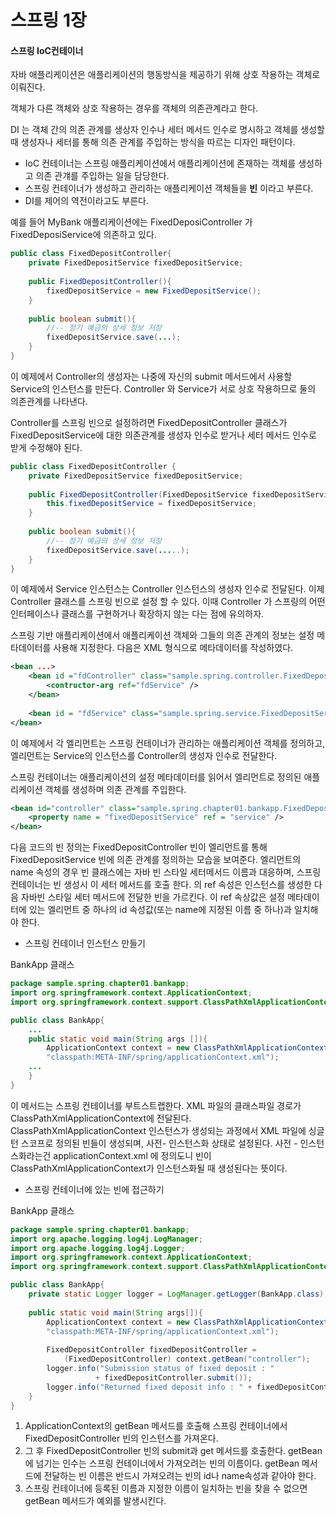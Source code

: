 # 스프링 1장



#### 스프링 IoC컨테이너

자바 애플리케이션은 애플리케이션의 행동방식을 제공하기 위해 상호 작용하는 객체로 이뤄진다.

객체가 다른 객체와 상호 작용하는 경우를 객체의 의존관계라고 한다.

DI 는 객체 간의 의존 관계를 생상자 인수나 세터 메서드 인수로 명시하고 객체를 생성할 때 생성자나 세터를 통해 의존 관계를 주입하는 방식을 따르는 디자인 패턴이다.

-  IoC 컨테이너는 스프링 애플리케이션에서 애플리케이션에 존재하는 객체를 생성하고 의존 관걔를 주입하는 일을 담당한다.
- 스프링 컨테이너가 생성하고 관리하는 애플리케이션 객체들을 **빈** 이라고 부른다.
- DI를 제어의 역전이라고도 부른다.

예를 들어 MyBank 애플리케이션에는 FixedDeposiController 가 FixedDeposiService에 의존하고 있다.

```java
public class FixedDepositController{
    private FixedDepositService fixedDepositService;
    
    public FixedDepositController(){
        fixedDepositService = new FixedDepositService();
    }
    
    public boolean submit(){
        //-- 정기 예금의 상세 정보 저장
        fixedDepositService.save(...);
    }
}
```

이 예제에서 Controller의 생성자는 나중에 자신의 submit 메서드에서 사용할 Service의 인스턴스를 만든다.  Controller 와 Service가 서로 상호 작용하므로 둘의 의존관계를 나타낸다.

Controller를 스프링 빈으로 설정하려면 FixedDepositController 클래스가 FixedDepositService에 대한 의존관계를 생성자 인수로 받거나 세터 메서드 인수로 받게 수정해야 된다.

```java
public class FixedDepositController {
    private FixedDepositService fixedDepositService;
    
    public FixedDepositController(FixedDepositService fixedDepositService){
        this.fixedDepositService = fixedDepositService;
    }
    
    public boolean submit(){
        //-- 정기 예금의 상세 정보 저장
        fixedDepositService.save(.....);
    }
}
```

이 예제에서 Service 인스턴스는 Controller 인스턴스의 생성자 인수로 전달된다. 이제 Controller 클래스를 스프링 빈으로 설정 할 수 있다. 이때 Controller 가 스프링의 어떤 인터페이스나 클래스를 구현하거나 확장하지 않는 다는 점에 유의하자.



스프링 기반 애플리케이션에서 애플리케이션 객체와 그들의 의존 관계의 정보는 설정 메타데이터를 사용해 지정한다. 다음은 XML 형식으로 메타데이터를 작성하였다.



```xml
<bean ...>
	<bean id ="fdController" class="sample.spring.controller.FixedDepositController">
    	<contructor-arg ref="fdService" />
    </bean>
    
    <bean id = "fdService" class="sample.spring.service.FixedDepositService" />
</bean>
```

이 예제에서 각 <bean> 엘리먼트는 스프링 컨테이너가 관리하는 애플리케이션 객체를 정의하고, <constructor-arg> 엘리먼트는 Service의 인스턴스를 Controller의 생성자 인수로 전달한다. 

스프링 컨테이너는 애플리케이션의 설정 메타데이터를 읽어서 <bean> 엘리먼트로 정의된 애플리케이션 객체를 생성하며 의존 관계를 주입한다.



```xml
<bean id="controller" class="sample.spring.chapter01.bankapp.FixedDepositController">
	<property name = "fixedDepositService" ref = "service" />
</bean>
```

다음 코드의 빈 정의는 FixedDepositController 빈이 <property> 엘리먼트를 통해 FixedDepositService 빈에 의존 관계를 정의하는 모습을 보여준다. <property> 엘리먼트의 name 속성의 경우 빈 클래스에는 자바 빈 스타일 세터메서드 이름과 대응하며, 스프링 컨테이너는 빈 생성시 이 세터 메서드를 호출 한다. <property>의 ref 속성은 인스턴스를 생성한 다음 자바빈 스타일 세터 메서드에 전달한 빈을 가르킨다. 이 ref 속상값은 설정 메타데이터에 있는 <bean> 엘리먼트 중 하나의 id 속성값(또는 name에 지정된 이름 중 하나)과 일치해야 한다.



- 스프링 컨테이너 인스턴스 만들기

BankApp 클래스

```java
package sample.spring.chapter01.bankapp;
import org.springframework.context.ApplicationContext;
import org.springframework.context.support.ClassPathXmlApplicationContext;

public class BankApp{
    ...
    public static void main(String args []){
        ApplicationContext context = new ClassPathXmlApplicationContext(
        "classpath:META-INF/spring/applicationContext.xml");
    ...
    }
}
```

이 메서드는 스프링 컨테이너를 부트스트랩한다. XML 파일의 클래스파일 경로가 ClassPathXmlApplicationContext에 전달된다. ClassPathXmlApplicationContext 인스턴스가 생성되는 과정에서 XML 파일에 싱글턴 스코프로 정의된 빈들이 생성되며, 사전- 인스턴스화 상태로 설정된다. 사전 - 인스턴스화라는건 applicationContext.xml 에 정의도니 빈이 ClassPathXmlApplicationContext가 인스턴스화될 때 생성된다는 뜻이다.



-  스프링 컨테이너에 있는 빈에 접근하기

BankApp 클래스

```java
package sample.spring.chapter01.bankapp;
import org.apache.logging.log4j.LogManager;
import org.apache.logging.log4j.Logger;
import org.springframework.context.ApplicationContext;
import org.springframework.context.support.ClassPathXmlApplicationContext;

public class BankApp{
    private static Logger logger = LogManager.getLogger(BankApp.class);
    
    public static void main(String args[]){
        ApplicationContext context = new ClassPathXmlApplicationContext(
        "classpath:META-INF/spring/applicationContext.xml");
        
        FixedDepositController fixedDepositController = 
            (FixedDepositController) context.getBean("controller");
        logger.info("Submission status of fixed deposit : "
                   + fixedDepositController.submit());
        logger.info("Returned fixed deposit info : " + fixedDepositController.get());
    }
}
```

1. ApplicationContext의 getBean 메서드를 호출해 스프링 컨테이너에서 FixedDepositController 빈의 인스턴스를 가져온다. 
2. 그 후 FixedDepositController 빈의 submit과 get 메서드를 호출한다. getBean에 넘기는 인수는 스프링 컨테이너에서 가져오려는 빈의 이름이다. getBean 메서드에 전달하는 빈 이름은 반드시 가져오려는 빈의 id나 name속성과 같아야 한다. 
3. 스프링 컨테이너에 등록된 이름과 지정한 이름이 일치하는 빈을 찾을 수 없으면 getBean 메서드가 예외를 발생시킨다.


